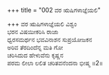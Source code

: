 +++
title = "002 ವರ ಋಷಿಗಳಾಜ್ಞೆಯಲಿ"

+++
ವರ ಋಷಿಗಳಾಜ್ಞೆಯಲಿ ವಿಶ್ವಂ  
ಭರನ ವಿಷಯೀಕರಿಸಿ ರಾಜಾ   
ಧ್ವರಸಮರ್ಥನ ಭವವಿನಾಶನ ಸುಪ್ರಯೋಜಕನ  
ಅರಿವ ತೆರದಿಂದೆನ್ನ ಮತಿ ಗೋ  
ಚರಿಸಿದುದ ಹೇಳುವೆನು ಕೃಷ್ಣನ  
ಪರಮ ಲೀಲಾ ಲಲಿತ ಚರಿತವನೆಂದನಾ ಭೀಷ್ಮ    ॥2॥